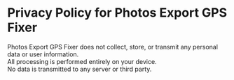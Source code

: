 # Privacy Policy for Photos Export GPS Fixer

Photos Export GPS Fixer does not collect, store, or transmit any personal data or user information.  
All processing is performed entirely on your device.  
No data is transmitted to any server or third party.
